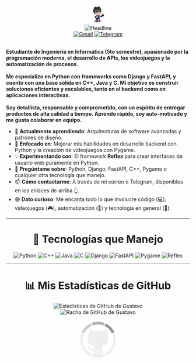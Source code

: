 <div>
    <div align=center>
        <img src="https://raw.githubusercontent.com/AhmedFathyDev/AhmedFathyDev/main/GitHub.png" alt="GitHub Octocat Drinking a Cup of Coffee" height="50">
    </div>
    <div align=center>
        <img src="https://readme-typing-svg.herokuapp.com?color=%2309F7E9&size=29&center=true&vCenter=true&width=700&height=50&lines=Hola,+soy+Gustavo+Morillo!+%F0%9F%91%8B;Estudiante+de+Ingenier%C3%ADa+en+Inform%C3%A1tica;Apasionado+por+el+Backend+y+los+Videojuegos;Entusiasta+de+la+Automatizaci%C3%B3n+%F0%9F%9A%80" alt="Headline" />
    </div>
    <div align=center>
        <a href="mailto:vetancourtgustavo@gmail.com"><img src="https://img.shields.io/badge/Gmail-D14836?style=flat&logo=gmail&logoColor=white" alt="Gmail" /></a>
        <a href="https://t.me/gemv654"><img src="https://img.shields.io/badge/Telegram-2CA5E0?style=flat&logo=telegram&logoColor=white" alt="Telegram" /></a>
    </div>
    <div align=left>
        <br>
        <p>
            <strong>
                Estudiante de Ingeniería en Informática (5to semestre), apasionado por la programación moderna, el desarrollo de APIs, los videojuegos y la automatización de procesos.<br><br>
                Me especializo en Python con frameworks como Django y FastAPI, y cuento con una base sólida en C++, Java y C. Mi objetivo es construir soluciones eficientes y escalables, tanto en el backend como en aplicaciones interactivas.<br><br>
                Soy detallista, responsable y comprometido, con un espíritu de entregar productos de alta calidad a tiempo. Aprendo rápido, soy auto-motivado y me gusta colaborar en equipo.
            </strong>
        </p>
        <ul>
            <li>🌱 <b>Actualmente aprendiendo</b>: Arquitecturas de software avanzadas y patrones de diseño.</li>
            <li>🔭 <b>Enfocado en</b>: Mejorar mis habilidades en desarrollo backend con Python y la creación de videojuegos con Pygame.</li>
            <li>💡 <b>Experimentando con</b>: El framework <b>Reflex</b> para crear interfaces de usuario web puramente en Python.</li>
            <li>💬 <b>Pregúntame sobre</b>: Python, Django, FastAPI, C++, Pygame o cualquier otra tecnología que manejo.</li>
            <li>📫 <b>Cómo contactarme</b>: A través de mi correo o Telegram, disponibles en los enlaces de arriba 👆.</li>
            <li>😄 <b>Dato curioso</b>: Me encanta todo lo que involucre código (💻), videojuegos (🎮), automatización (🤖) y tecnología en general (🚀).</li>
        </ul>
    </div>

---
    
<div align=center>
    <h1>🚀 Tecnologías que Manejo</h1>
    <p>
        <img src="https://img.shields.io/badge/Python-3670A0?logo=python&logoColor=white" alt="Python" />
        <img src="https://img.shields.io/badge/C++-00599C?logo=c%2B%2B&logoColor=white" alt="C++" />
        <img src="https://img.shields.io/badge/Java-ED8B00?logo=java&logoColor=white" alt="Java" />
        <img src="https://img.shields.io/badge/-C-555555?logo=c&logoColor=white" alt="C" />
        <img src="https://img.shields.io/badge/Django-092E20?logo=django&logoColor=white" alt="Django" />
        <img src="https://img.shields.io/badge/FastAPI-005571?logo=fastapi&logoColor=white" alt="FastAPI" />
        <img src="https://img.shields.io/badge/Pygame-000000?logo=python&logoColor=white" alt="Pygame" />
        <img src="https://img.shields.io/badge/Reflex-5000B8" alt="Reflex" />
    </p>
</div>

---

<div align=center>
    <h1>📊 Mis Estadísticas de GitHub</h1>
    <img src="https://github-readme-stats.vercel.app/api?username=GustavoMorillo654&title_color=09F7E9&text_color=FFFFFF&show_icons=true&icon_color=09F7E9&include_all_commits=true&count_private=true&theme=dark" alt="Estadísticas de GitHub de Gustavo" height="200" />
    <br>
    <img src="https://github-readme-streak-stats.herokuapp.com/?user=GustavoMorillo654&theme=dark&date_format=j%20M%5B%20Y%5D&currStreakLabel=09F7E9&fire=09F7E9&ring=09F7E9" alt="Racha de GitHub de Gustavo" height="200" />
    <br>
    <br>
</div>
<div align=center>
    <img src="https://raw.githubusercontent.com/AhmedFathyDev/AhmedFathyDev/main/GitHub.gif" alt="GitHub Octocat Logo" height="100">
</div>
</div>
